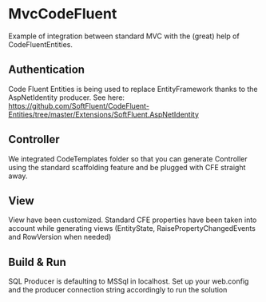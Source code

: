 # MvcCodeFluent
Example of integration between standard MVC with the (great) help of CodeFluentEntities.

## Authentication 

Code Fluent Entities is being used to replace EntityFramework thanks to the AspNetIdentity producer. See here: https://github.com/SoftFluent/CodeFluent-Entities/tree/master/Extensions/SoftFluent.AspNetIdentity


## Controller

We integrated CodeTemplates folder so that you can generate Controller using the standard scaffolding feature and be plugged with CFE straight away.

## View

View have been customized. Standard CFE properties have been taken into account while generating views (EntityState, RaisePropertyChangedEvents and RowVersion when needed)

## Build & Run

SQL Producer is defaulting to MSSql in localhost. 
Set up your web.config and the producer connection string accordingly to run the solution
